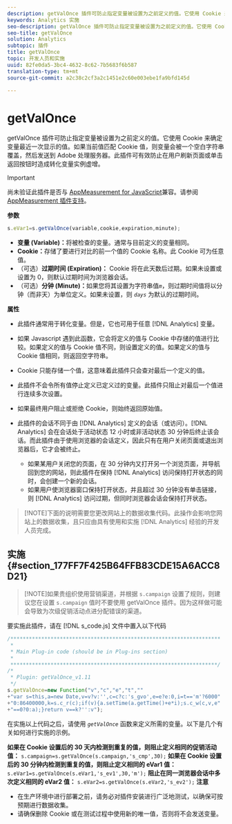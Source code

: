 ```yaml
---
description: getValOnce 插件可防止指定变量被设置为之前定义的值。它使用 Cookie 来确定变量最近一次显示的值。如果当前值匹配 Cookie 值，则变量会被一个空白字符串覆盖，然后发送到 Adobe 处理服务器。此插件可有效防止在用户刷新页面或单击返回按钮时造成转化变量实例虚增。
keywords: Analytics 实施
seo-description: getValOnce 插件可防止指定变量被设置为之前定义的值。它使用 Cookie 来确定变量最近一次显示的值。如果当前值匹配 Cookie 值，则变量会被一个空白字符串覆盖，然后发送到 Adobe 处理服务器。此插件可有效防止在用户刷新页面或单击返回按钮时造成转化变量实例虚增。
seo-title: getValOnce
solution: Analytics
subtopic: 插件
title: getValOnce
topic: 开发人员和实施
uuid: 82fe0da5-3bc4-4632-8c62-7b5683f6b587
translation-type: tm+mt
source-git-commit: a2c38c2cf3a2c1451e2c60e003ebe1fa9bfd145d

---
```



# getValOnce

getValOnce 插件可防止指定变量被设置为之前定义的值。它使用 Cookie 来确定变量最近一次显示的值。如果当前值匹配 Cookie 值，则变量会被一个空白字符串覆盖，然后发送到 Adobe 处理服务器。此插件可有效防止在用户刷新页面或单击返回按钮时造成转化变量实例虚增。

>[!IMPORTANT]
>
>尚未验证此插件是否与 [AppMeasurement for JavaScript](../../../implement/js-implementation/c-appmeasurement-js/appmeasure-mjs.md#concept_F3957D7093A94216BD79F35CFC1557E8)兼容。请参阅 [AppMeasurement 插件支持](../../../implement/js-implementation/c-appmeasurement-js/plugins-support.md#concept_E31A189BC8A547738666EB5E00D2252A)。

**参数**

```js
s.eVar1=s.getValOnce(variable,cookie,expiration,minute);
```

* **变量 (Variable)：**&#x200B;将被检查的变量。通常与目前定义的变量相同。
* **Cookie：**&#x200B;存储了要进行对比的前一个值的 Cookie 名称。此 Cookie 可为任意值。
* （可选）**过期时间 (Expiration)：** Cookie 将在此天数后过期。如果未设置或设置为 0，则默认过期时间为浏览器会话。
* （可选）**分钟 (Minute)：**&#x200B;如果您将其设置为字符串值&#x200B;*`m`*，则过期时间值将以分钟（而非天）为单位定义。如果未设置，则 *`days`* 为默认的过期时间。

**属性**

* 此插件通常用于转化变量。但是，它也可用于任意 [!DNL Analytics] 变量。
* 如果 Javascript 遇到此函数，它会将定义的值与 Cookie 中存储的值进行比较。如果定义的值与 Cookie 值不同，则设置定义的值。如果定义的值与 Cookie 值相同，则返回空字符串。
* Cookie 只能存储一个值，这意味着此插件只会查对最后一个定义的值。
* 此插件不会令所有值停止定义已定义过的变量。此插件只阻止对最后一个值进行连续多次设置。
* 如果最终用户阻止或拒绝 Cookie，则始终返回原始值。
* 此插件的会话不同于由 [!DNL Analytics] 定义的会话（或访问）。[!DNL Analytics] 会在会话处于活动状态 12 小时或非活动状态 30 分钟后终止该会话。而此插件由于使用浏览器的会话定义，因此只有在用户关闭页面或退出浏览器后，它才会被终止。

   * 如果某用户关闭您的页面，在 30 分钟内又打开另一个浏览页面，并导航回到您的网站，则此插件在保持 [!DNL Analytics] 访问保持打开状态的同时，会创建一个新的会话。
   * 如果用户使浏览器窗口保持打开状态，并且超过 30 分钟没有单击链接，则 [!DNL Analytics] 访问过期，但同时浏览器会话会保持打开状态。

> [!NOTE]下面的说明需要您更改网站上的数据收集代码。此操作会影响您网站上的数据收集，且只应由具有使用和实施 [!DNL Analytics] 经验的开发人员完成。

## 实施 {#section_177FF7F425B64FFB83CDE15A6ACC8D21}

> [!NOTE]如果贵组织使用营销渠道，并根据 `s.campaign` 设置了规则，则建议您在设置 `s.campaign` 值时不要使用 getValOnce 插件。因为这样做可能会导致为次级促销活动点进分配错误的渠道。

要实施此插件，请在 [!DNL s_code.js] 文件中置入以下代码

```js
/******************************************************************** 
 * 
 * Main Plug-in code (should be in Plug-ins section) 
 * 
 *******************************************************************/ 
/* 
 * Plugin: getValOnce_v1.11 
 */ 
s.getValOnce=new Function("v","c","e","t","" 
+"var s=this,a=new Date,v=v?v:'',c=c?c:'s_gvo',e=e?e:0,i=t=='m'?6000" 
+"0:86400000,k=s.c_r(c);if(v){a.setTime(a.getTime()+e*i);s.c_w(c,v,e" 
+"==0?0:a);}return v==k?'':v");
```

在实施以上代码之后，请使用 *`getValOnce`* 函数来定义所需的变量。以下是几个有关如何进行实施的示例。

**如果在 Cookie 设置后的 30 天内检测到重复的值，则阻止定义相同的促销活动值：**
`s.campaign=s.getValOnce(s.campaign,'s_cmp',30);`  **如果在 Cookie 设置后的 30 分钟内检测到重复的值，则阻止定义相同的 eVar1 值：**
`s.eVar1=s.getValOnce(s.eVar1,'s_ev1',30,'m');`  **阻止在同一浏览器会话中多次定义相同的 eVar2 值：**
`s.eVar2=s.getValOnce(s.eVar2,'s_ev2');`  **注意**

* 在生产环境中进行部署之前，请务必对插件安装进行广泛地测试，以确保可按预期进行数据收集。
* 请确保删除 Cookie 或在测试过程中使用新的唯一值，否则将不会发送变量。

